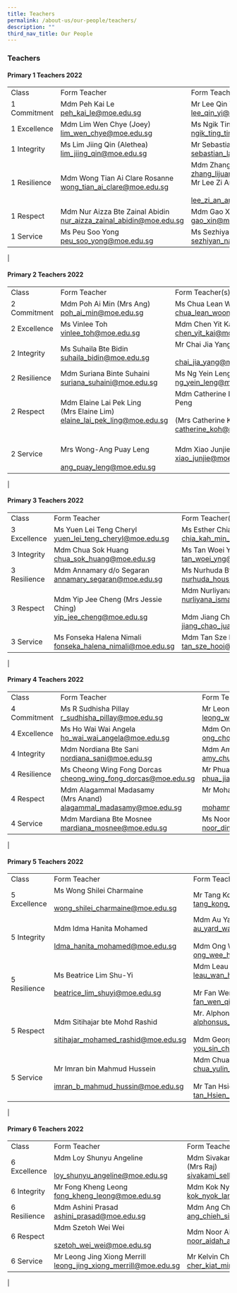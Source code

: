 ```yaml
---
title: Teachers
permalink: /about-us/our-people/teachers/
description: ""
third_nav_title: Our People
---
```

### **Teachers**
#### **Primary 1 Teachers 2022**

|  |  |  |
|---|---|---|
| Class | Form Teacher |  Form Teacher(s) |
| 1 Commitment | Mdm Peh Kai Le<br>peh_kai_le@moe.edu.sg | Mr Lee Qin Yi<br>lee_qin_yi@moe.edu.sg |
| 1 Excellence | Mdm Lim Wen Chye (Joey)<br>lim_wen_chye@moe.edu.sg | Ms Ngik Ting Ting<br> ngik_ting_ting@moe.edu.sg |
| 1 Integrity | Ms Lim Jiing Qin (Alethea)<br>lim_jiing_qin@moe.edu.sg | Mr Sebastian Lau Kian Yong<br>sebastian_lau_kian_yong@moe.edu.sg |
| 1 Resilience | Mdm Wong Tian Ai Clare Rosanne<br>wong_tian_ai_clare@moe.edu.sg | Mdm Zhang Lijuan <br>zhang_lijuan_a@moe.edu.sg<br>Mr Lee Zi An Amos<br><br>lee_zi_an_amos@moe.edu.sg |
| 1 Respect | Mdm Nur Aizza Bte Zainal Abidin<br>nur_aizza_zainal_abidin@moe.edu.sg | Mdm Gao Xin<br>gao_xin@moe.edu.sg |
| 1 Service | Ms Peu Soo Yong   <br>peu_soo_yong@moe.edu.sg | Ms Sezhiyan Nandhini <br>sezhiyan_nandhini@moe.edu.sg |
|

#### **Primary 2 Teachers 2022**

|  |  |  |
|---|---|---|
| Class | Form Teacher |  Form Teacher(s) |
| 2 Commitment | Mdm Poh Ai Min (Mrs Ang)<br>poh_ai_min@moe.edu.sg | Ms Chua Lean Woon<br>chua_lean_woon@moe.edu.sg |
| 2 Excellence | Ms Vinlee Toh <br>vinlee_toh@moe.edu.sg | Mdm Chen Yit Kai<br>chen_yit_kai@moe.edu.sg |
| 2 Integrity | Ms Suhaila Bte Bidin<br> suhaila_bidin@moe.edu.sg | Mr Chai Jia Yang<br><br>chai_jia_yang@moe.edu.sg |
| 2 Resilience | Mdm Suriana Binte Suhaini<br>suriana_suhaini@moe.edu.sg | Ms Ng Yein Leng<br>ng_yein_leng@moe.edu.sg |
| 2 Respect | Mdm Elaine Lai Pek Ling <br>(Mrs Elaine Lim)<br>elaine_lai_pek_ling@moe.edu.sg | Mdm Catherine Low Yoke Peng <br><br>(Mrs Catherine Koh) <br>catherine_koh@moe.edu.sg |
| 2 Service | <br>Mrs Wong-Ang Puay Leng<br><br>ang_puay_leng@moe.edu.sg | Mdm Xiao Junjie<br>xiao_junjie@moe.edu.sg |
|

#### **Primary 3 Teachers 2022**

|  |  |  |
|---|---|---|
| Class | Form Teacher | Form Teacher(s) |
| 3 Excellence | Ms Yuen Lei Teng Cheryl<br>yuen_lei_teng_cheryl@moe.edu.sg | Ms Esther Chia Kah Min<br>chia_kah_min_esther@moe.edu.sg |
| 3 Integrity | Mdm Chua Sok Huang<br>chua_sok_huang@moe.edu.sg | Ms Tan Woei Yng <br>tan_woei_yng@moe.edu.sg |
| 3 Resilience | Mdm Annamary d/o Segaran<br>annamary_segaran@moe.edu.sg | Ms Nurhuda Bte Housman<br>nurhuda_housman@moe.edu.sg<br> |
| 3 Respect  | Mdm Yip Jee Cheng (Mrs Jessie Ching)<br>yip_jee_cheng@moe.edu.sg<br> | Mdm Nurliyana Bte Ismail <br>nurliyana_ismail@moe.edu.sg<br><br>Mdm Jiang Chao Juan<br>jiang_chao_juan@moe.edu.sg |
| 3 Service | Ms Fonseka Halena Nimali<br>fonseka_halena_nimali@moe.edu.sg<br> | Mdm Tan Sze Hooi<br> tan_sze_hooi@moe.edu.sg  |
|

#### **Primary 4 Teachers 2022**

|  |  |  |
|---|---|---|
| Class | Form Teacher | Form Teacher(s) |
| 4 Commitment | Ms R Sudhisha Pillay <br>r_sudhisha_pillay@moe.edu.sg<br> | Mr Leong Wai Phang<br>leong_wai_phang@moe.edu.sg<br> |
| 4 Excellence | Ms Ho Wai Wai Angela<br>ho_wai_wai_angela@moe.edu.sg<br> | Mdm Ong Chong Fen<br>ong_chong_fen@moe.edu.sg<br> |
| 4 Integrity  | Mdm Nordiana Bte Sani <br>nordiana_sani@moe.edu.sg<br> | Mdm Amy Chua Jia Xi<br>amy_chua_jia_xi@moe.edu.sg<br> |
| 4 Resilience  | Ms Cheong Wing Fong Dorcas<br> cheong_wing_fong_dorcas@moe.edu.sg<br>  | Mr Phua Jianping Matthew<br>phua_jianping_matthew@moe.edu.sg<br>  |
| 4 Respect | Mdm Alagammal Madasamy <br>(Mrs Anand)<br>alagammal_madasamy@moe.edu.sg<br> | Mr Mohammad Shaifudin<br><br>mohammad_shaifudin@moe.edu.sg<br>  |
| 4 Service  | Mdm Mardiana Bte Mosnee <br>mardiana_mosnee@moe.edu.sg<br> | Ms Noor Dinah bte Mohd Amin<br> noor_dinah_mohd_amin@moe.edu.sg |
|

#### **Primary 5 Teachers 2022**

|  |  |  |
|---|---|---|
| Class | Form Teacher | Form Teacher(s) |
| 5 Excellence | Ms Wong Shilei Charmaine <br><br>wong_shilei_charmaine@moe.edu.sg<br> | Mr Tang Kong Gin (Mr Benedict Tang)<br>tang_kong_gin_benedict@moe.edu.sg<br> |
| 5 Integrity | Mdm Idma Hanita Mohamed<br><br>Idma_hanita_mohamed@moe.edu.sg  | Mdm Au Yard Wah <br>au_yard_wah@moe.edu.sg<br><br>Mdm Ong Wee Hun Lynne<br>ong_wee_hun_lynne@moe.edu.sg<br> |
| 5 Resilience | Ms Beatrice Lim Shu-Yi<br><br>beatrice_lim_shuyi@moe.edu.sg | Mdm Leau Wan Hwee<br>leau_wan_hwee@moe.edu.sg<br><br>Mr Fan Wen Qi<br>fan_wen_qi@moe.edu.sg<br> |
| 5 Respect | Mdm Sitihajar bte Mohd Rashid<br><br> sitihajar_mohamed_rashid@moe.edu.sg | Mr. Alphonsus Mahimy Gerard <br>alphonsus_mahimy@moe.edu.sg<br><br>Mdm Georgina You Sin Chiat <br>you_sin_chiat_georgina@moe.edu.sg<br> |
|  5 Service | Mr Imran bin Mahmud Hussein <br><br>imran_b_mahmud_hussin@moe.edu.sg | Mdm Chua Yulin Eileen<br> chua_yulin_eileen@moe.edu.sg<br><br>Mr Tan Hsien Yang Brendan<br> tan_Hsien_Yang_Brendan@moe.edu.sg<br> |
|

#### **Primary 6 Teachers 2022**

|  |  |  |
|---|---|---|
| Class | Form Teacher | Form Teacher(s) |
| 6 Excellence | Mdm Loy Shunyu Angeline<br><br>loy_shunyu_angeline@moe.edu.sg<br> | Mdm Sivakami d/o Sellakumaran    (Mrs Raj)<br>sivakami_sellakumaran@moe.edu.sg<br> |
| 6 Integrity | Mr Fong Kheng Leong<br>fong_kheng_leong@moe.edu.sg<br> | Mdm Kok Nyok Lan<br>kok_nyok_lan@moe.edu.sg<br> |
| 6 Resilience | Mdm Ashini Prasad<br>ashini_prasad@moe.edu.sg<br> | Mdm Ang Chieh Sin Jaselin<br>ang_chieh_sin_jaselin@moe.edu.sg<br> |
| 6 Respect | Mdm Szetoh Wei Wei<br><br> szetoh_wei_wei@moe.edu.sg<br> | Mdm Noor Aidah Adam<br>noor_aidah_adam@moe.edu.sg<br> |
| 6 Service | Mr Leong Jing Xiong Merrill<br>leong_jing_xiong_merrill@moe.edu.sg<br> | Mr Kelvin Cher Kiat Min<br>cher_kiat_min_kelvin@moe.edu.sg |
|







